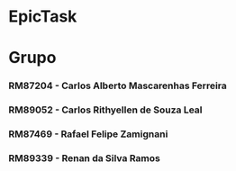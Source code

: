 # EpicTask
# Grupo
### RM87204 - Carlos Alberto Mascarenhas Ferreira
### RM89052 - Carlos Rithyellen de Souza Leal
### RM87469 - Rafael Felipe Zamignani
### RM89339 - Renan da Silva Ramos
